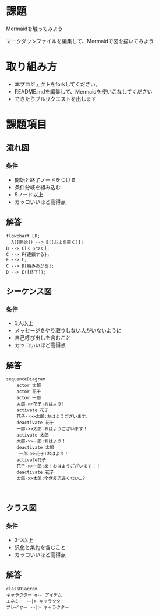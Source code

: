 # 課題
Mermaidを触ってみよう

マークダウンファイルを編集して、Mermaidで図を描いてみよう

# 取り組み方
* 本プロジェクトをforkしてください。
* README.mdを編集して、Mermaidを使いこなしてください
* できたらプルリクエストを出します

# 課題項目
## 流れ図
### 条件
- 開始と終了ノードをつける
- 条件分岐を組み込む
- 5ノード以上
- カッコいいほど高得点

## 解答
```mermaid
flowchart LR;
  A([開始]) --> B[[ぷよを置く]];
B --> C[くっつく];
C --> F{連鎖する};
F --> C;
C --> D[積みあがる];
D --> E([終了]);
```

## シーケンス図
### 条件
- 3人以上
- メッセージをやり取りしない人がいないように
- 自己呼び出しを含むこと
- カッコいいほど高得点

## 解答
```mermaid
sequenceDiagram
    actor 太郎
    actor 花子
    actor 一郎
    太郎->>花子:おはよう!
    activate 花子
    花子-->>太郎:おはようございます。
    deactivate 花子
    一郎->>太郎:おはようございます！
    activate 太郎
    太郎->>一郎:おはよう！
    deactivate 太郎
     一郎->>花子:おはよう！
    activate花子
    花子->>一郎:あ！おはようございます！！
    deactivate 花子
    太郎->>太郎:全然反応違くない…？
  
    
```

## クラス図

### 条件
- 3つ以上
- 汎化と集約を含むこと
- カッコいいほど高得点

## 解答
```mermaid
classDiagram
キャラクター o-- アイテム
エネミー --|> キャラクター
プレイヤー --|> キャラクター
